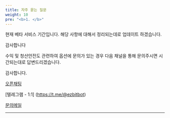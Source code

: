 ```yaml
---
title: 자주 묻는 질문
weight: 10
pre: "<b>1. </b>"
---
```


현재 베타 서비스 기간입니다.
해당 사항에 대해서 정리되는데로 업데이트 하겠습니다. 

감사합니다

수익 및 청산안전도 관련하여 옵션에 문의가 있는 경우
다음 채널을 통해 문의주시면 시간되는대로 답변드리겠습니다.

감사합니다.

[오픈채팅](https://open.kakao.com/o/g8WJP1Hb)

[텔레그램 - 1:1] (https://t.me/@ezbitbot) 

[문의메일](www.ezbitbot@gmail.com)


---